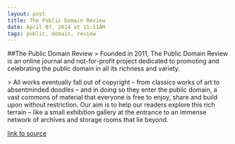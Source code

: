 ```yaml
---
layout: post
title: The Public Domain Review
date: April 07, 2014 at 11:11AM
tags: public, domain, review
---
```

##The Public Domain Review
&gt; Founded in 2011, The Public Domain Review is an online journal and not-for-profit project dedicated to promoting and celebrating the public domain in all its richness and variety. 

&gt; All works eventually fall out of copyright – from classics works of art to absentminded doodles – and in doing so they enter the public domain, a vast commons of material that everyone is free to enjoy, share and build upon without restriction. Our aim is to help our readers explore this rich terrain – like a small exhibition gallery at the entrance to an immense network of archives and storage rooms that lie beyond.   

[link to source](http://ift.tt/qu9aIy) 
